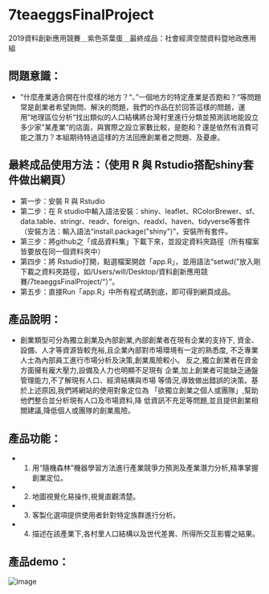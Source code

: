# 7teaeggsFinalProject
2019資料創新應用競賽＿紫色茶葉蛋＿最終成品：社會經濟空間資料暨地政應用組
## 問題意識：
* ”什麼產業適合開在什麼樣的地方？“、”一個地方的特定產業是否飽和？“等問題常是創業者希望詢問、解決的問題，我們的作品在於回答這樣的問題，運用”地理區位分析“找出類似的人口結構將台灣村里進行分類並預測該地能設立多少家”某產業“的店面，與實際之設立家數比較，是飽和？還是依然有消費可能之潛力？本組期待特過這樣的方法回應創業者之問題、及憂慮。

## 最終成品使用方法：（使用 R 與 Rstudio搭配shiny套件做出網頁）
* 第一步：安裝 R 與 Rstudio
* 第二步：在 R studio中輸入語法安裝：shiny、leaflet、RColorBrewer、sf、data.table、stringr、readr、foreign、readxl、haven、tidyverse等套件（安裝方法：輸入語法“install.package("shiny")”，安裝所有套件。
* 第三步：將github之「成品資料集」下載下來，並設定資料夾路徑（所有檔案皆要放在同一個資料夾中）
* 第四步：將 Rstudio打開，點選檔案開啟「app.R」，並用語法“setwd("放入剛下載之資料夾路徑，如/Users/will/Desktop/資料創新應用競賽/7teaeggsFinalProject/“）”。
* 第五步：直接Run「app.R」中所有程式碼到底，即可得到網頁成品。

## 產品說明：
* 創業類型可分為獨立創業及內部創業,內部創業者在現有企業的支持下,
資金、設備、人才等資源皆較充裕,且企業內部對市場環境有一定的熟悉度,
不乏專業人士為內部員工進行市場分析及決策,創業風險較小。
反之,獨立創業者在資金方面擁有龐大壓力,設備及人力也明顯不足現有
企業,加上創業者可能缺乏通盤管理能力,不了解現有人口、經濟結構與市場
等情況,導致做出錯誤的決策。基於上述原因,我們將網站的使用對象定位為
「欲獨立創業之個人或團隊」,幫助他們整合並分析現有人口及市場資料,降
低資訊不充足等問題,並且提供創業相關建議,降低個人或團隊的創業風險。

## 產品功能：
* 1. 用“隨機森林”機器學習方法進行產業競爭力預測及產業潛力分析,精準掌握創業定位。
* 2. 地圖視覺化易操作,視覺直觀清楚。
* 3. 客製化選項提供使用者針對特定族群進行分析。
* 4. 描述在該產業下,各村里人口結構以及世代差異、所得所交互影響之結果。
## 產品demo：
![image](https://github.com/k6784ck/7teaeggsFinalProject/blob/master/freegifmaker.me_2ffeG.gif)

